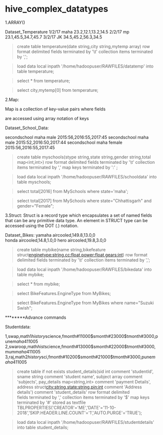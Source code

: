 # hive_complex_datatypes

1.ARRAY()

Dataset_Temperature
1/2/17	maha	23.2,12.1,13.2,14.5
2/2/17	mp	23.1,45.5,34.7,45.7
3/2/17	JK	34.5,45.2,56.3,34.5


>create table temperature(date string,city string,mytemp array<double>) 
row format delimited
fields terminated by '\t'
collection items terminated by ',';

>load data local inpath '/home/hadoopuser/RAWFILES/datatemp' into table temperature;

>select * from temperature;

>select city,mytemp[0] from temperature;



2.Map:

Map is a collection of key-value pairs where fields 

are accessed using array notation of keys


Dataset_School_Data:

secondschool	maha	male	2015:56,2016:55,2017:45
secondschool	maha	male	2015:52,2016:50,2017:44	
secondschool	maha	female	2015:56,2016:55,2017:45

>create table myschools(stype string,state string,gender string,total map<int,int>)
row format delimited
fields terminated by '\t'
collection items terminated by ','
map keys terminated by ':' ;


>load data local inpath '/home/hadoopuser/RAWFILES/schooldata' into table myschools;

>select total[2016] from MySchools where state='maha';

>select total[2017] from MySchools where state="Chhattisgarh" and gender="Female";



3.Struct:
Struct is a record type which encapsulates a set of named 
fields that can be any primitive data type. An element 
in STRUCT type can be accessed using the DOT (.) notation.

Dataset_Bikes:
yamaha	aircooled,149.8,13.0,0	
honda		aircooled,14.8,1.0,0
hero	aircooled,19.8,3.0,0


>create table mybike(name string,bikefeature struct<enginetype:string,cc:float,power:float,gears:int>)
row format delimited
fields terminated by '\t'
collection items terminated by ',';

>load data local inpath '/home/hadoopuser/RAWFILES/bikedata' into table mybike;

>select * from mybike;

>select BikeFeatures.EngineType from MyBikes;

>select BikeFeatures.EngineType from MyBikes where name="Suzuki Swish";




********Advance commands

Studentdata:

1,swap,math1$history$science,fmonth#11000$smonth#23000$tmonth#3000,pune$maha$411005
2,swaroop,math$hist$science,fmonth#13000$smonth#22000$tmonth#3000,mum$maha$411005
3,raj,math2$history$sci,fmonth#10200$smonth#21000$tmonth#3000,pune$maha$411005



>create table if not exists student_details(sid int comment 'studentId',
sname string comment 'student name',
subject array<string> comment 'subjects',
pay_details map<string,int> comment 'payment Details',
address struct<city:string,state:string,pin:int> comment 'Address details')
comment 'student_details'
row format delimited       
fields terminated by ','
collection items terminated by '$'
map keys terminated by '#'
stored as textfile
TBLPROPERTIES('CREATOR'='ME','DATE'='11-10-2018','SKIP.HEADER.LINE.COUNT'='1','AUTO.PURGE'='TRUE');

>load data local inpath '/home/hadoopuser/RAWFILES/studentdetails' into table student_details;



